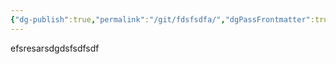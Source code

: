```yaml
---
{"dg-publish":true,"permalink":"/git/fdsfsdfa/","dgPassFrontmatter":true,"noteIcon":"","created":"2024-08-18T14:30:35.786+09:00","updated":"2024-08-18T14:35:44.594+09:00"}
---
```


efsresarsdgdsfsdfsdf